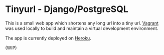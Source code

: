# Tinyurl - Django/PostgreSQL

This is a small web app which shortens any long url into a tiny url. [Vagrant](https://www.vagrantup.com/) was used locally to build and maintain a virtual development environment.

The app is currently deployed on [Heroku](https://hgq-twttr.herokuapp.com/).

(WIP)
